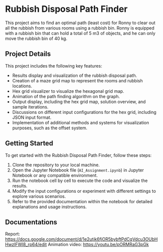 # Rubbish Disposal Path Finder

This project aims to find an optimal path (least cost) for Ronny to clear out all the rubbish from various rooms using a rubbish bin. Ronny is equipped with a rubbish bin that can hold a total of 5 m3 of objects, and he can only move the rubbish bin of 40 kg.

## Project Details

This project includes the following key features:

- Results display and visualization of the rubbish disposal path.
- Creation of a maze grid map to represent the rooms and rubbish locations.
- Hex grid visualizer to visualize the hexagonal grid map.
- Animation of the path finding algorithm on the graph.
- Output display, including the hex grid map, solution overview, and sample iterations.
- Discussions on different input configurations for the hex grid, including JSON input format.
- Implementation of additional methods and systems for visualization purposes, such as the offset system.

## Getting Started

To get started with the Rubbish Disposal Path Finder, follow these steps:

1. Clone the repository to your local machine.
2. Open the Jupyter Notebook file (`AI_Assignment.ipynb`) in Jupyter Notebook or any compatible environment.
3. Run the notebook cell by cell to execute the code and visualize the results.
4. Modify the input configurations or experiment with different settings to explore various scenarios.
5. Refer to the provided documentation within the notebook for detailed explanations and usage instructions.

## Documentations
Report: https://docs.google.com/document/d/1e2utjk6fjOR5bybftPdCqVdcu3OUbHHwzlFWl8_rp64/edit 
Animation video: https://youtu.be/pORMRaG3pGk
